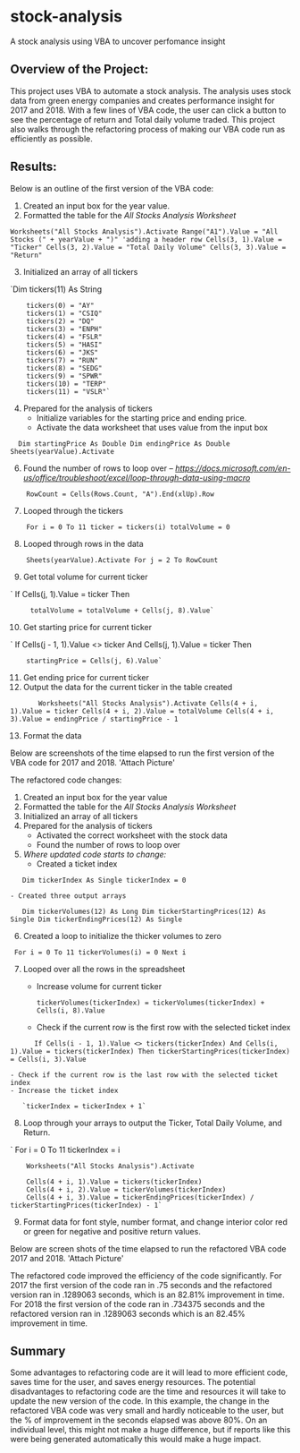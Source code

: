 # stock-analysis
A stock analysis using VBA to uncover perfomance insight
## Overview of the Project:
This project uses VBA to automate a stock analysis. The analysis uses stock data from green energy companies and creates performance insight for 2017 and 2018. With a few lines of VBA code, the user can click a button to see the percentage of return and Total daily volume traded. This project also walks through the refactoring process of making our VBA code run as efficiently as possible.

## Results:
Below is an outline of the first version of the VBA code:
1) Created an input box for the year value. 
2) Formatted the table for the *All Stocks Analysis Worksheet*

`Worksheets("All Stocks Analysis").Activate
        Range("A1").Value = "All Stocks (" + yearValue + ")"
        'adding a header row
        Cells(3, 1).Value = "Ticker"
        Cells(3, 2).Value = "Total Daily Volume"
        Cells(3, 3).Value = "Return"`

3) Initialized an array of all tickers

`Dim tickers(11) As String

        tickers(0) = "AY"
        tickers(1) = "CSIQ"
        tickers(2) = "DQ"
        tickers(3) = "ENPH"
        tickers(4) = "FSLR"
        tickers(5) = "HASI"
        tickers(6) = "JKS"
        tickers(7) = "RUN"
        tickers(8) = "SEDG"
        tickers(9) = "SPWR"
        tickers(10) = "TERP"
        tickers(11) = "VSLR"`

4) Prepared for the analysis of tickers
    - Initialize variables for the starting price and ending price.
    - Activate the data worksheet that uses value from the input box

`   Dim startingPrice As Double
    Dim endingPrice As Double
    Sheets(yearValue).Activate  `


6) Found the number of rows to loop over – *https://docs.microsoft.com/en-us/office/troubleshoot/excel/loop-through-data-using-macro*

`    RowCount = Cells(Rows.Count, "A").End(xlUp).Row`

7) Looped through the tickers

`    For i = 0 To 11
        ticker = tickers(i)
        totalVolume = 0`

8) Looped through rows in the data 

`    Sheets(yearValue).Activate
       For j = 2 To RowCount`

9) Get total volume for current ticker

`    If Cells(j, 1).Value = ticker Then

         totalVolume = totalVolume + Cells(j, 8).Value`

10) Get starting price for current ticker 

`    If Cells(j - 1, 1).Value <> ticker And Cells(j, 1).Value = ticker Then

        startingPrice = Cells(j, 6).Value`

11) Get ending price for current ticker
12) Output the data for the current ticker in the table created

`       Worksheets("All Stocks Analysis").Activate
        Cells(4 + i, 1).Value = ticker
        Cells(4 + i, 2).Value = totalVolume
        Cells(4 + i, 3).Value = endingPrice / startingPrice - 1`

13) Format the data

Below are screenshots of the time elapsed to run the first version of the VBA code for 2017 and 2018.
'Attach Picture'

The refactored code changes:
1) Created an input box for the year value
2) Formatted the table for the *All Stocks Analysis Worksheet*
3) Initialized an array of all tickers
4) Prepared for the analysis of tickers
    - Activated the correct worksheet with the stock data
    - Found the number of rows to loop over 
5) *Where updated code starts to change:* 
    - Created a ticket index
    
`   Dim tickerIndex As Single
    tickerIndex = 0`

    - Created three output arrays

`   Dim tickerVolumes(12) As Long
    Dim tickerStartingPrices(12) As Single
    Dim tickerEndingPrices(12) As Single`

6) Created a loop to initialize the thicker volumes to zero

 `  For i = 0 To 11
    tickerVolumes(i) = 0
    Next i `

7) Looped over all the rows in the spreadsheet

    - Increase volume for current ticker

        `tickerVolumes(tickerIndex) = tickerVolumes(tickerIndex) + Cells(i, 8).Value`

    - Check if the current row is the first row with the selected ticket index

`      If Cells(i - 1, 1).Value <> tickers(tickerIndex) And Cells(i, 1).Value = tickers(tickerIndex) Then
            tickerStartingPrices(tickerIndex) = Cells(i, 3).Value`

    - Check if the current row is the last row with the selected ticket index
    - Increase the ticket index
    
       `tickerIndex = tickerIndex + 1`

8) Loop through your arrays to output the Ticker, Total Daily Volume, and Return.

`   For i = 0 To 11
    tickerIndex = i
        
        Worksheets("All Stocks Analysis").Activate
        
        Cells(4 + i, 1).Value = tickers(tickerIndex)
        Cells(4 + i, 2).Value = tickerVolumes(tickerIndex)
        Cells(4 + i, 3).Value = tickerEndingPrices(tickerIndex) / tickerStartingPrices(tickerIndex) - 1`

9) Format data for font style, number format, and change interior color red or green for negative and positive return values. 

Below are screen shots of the time elapsed to run the refactored VBA code 2017 and 2018. 
'Attach Picture'

The refactored code improved the efficiency of the code significantly. For 2017 the first version of the code ran in .75 seconds and the refactored version ran in .1289063 seconds, which is an 82.81% improvement in time. For 2018 the first version of the code ran in .734375 seconds and the refactored version ran in .1289063 seconds which is an 82.45% improvement in time.

## Summary

Some advantages to refactoring code are it will lead to more efficient code, saves time for the user, and saves energy resources. The potential disadvantages to refactoring code are the time and resources it will take to update the new version of the code. In this example, the change in the refactored VBA code was very small and hardly noticeable to the user, but the % of improvement in the seconds elapsed was above 80%. On an individual level, this might not make a huge difference, but if reports like this were being generated automatically this would make a huge impact.
